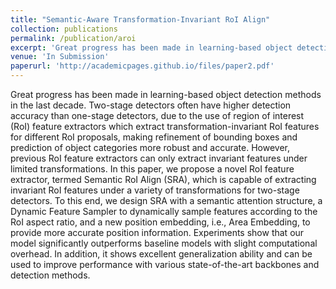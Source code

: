 ```yaml
---
title: "Semantic-Aware Transformation-Invariant RoI Align"
collection: publications
permalink: /publication/aroi
excerpt: 'Great progress has been made in learning-based object detection methods in the last decade. Two-stage detectors often have higher detection accuracy than one-stage detectors, due to the use of region of interest (RoI) feature extractors which extract transformation-invariant RoI features for different RoI proposals, making refinement of bounding boxes and prediction of object categories more robust and accurate. However, previous RoI feature extractors can only extract invariant features under limited transformations. In this paper, we propose a novel RoI feature extractor, termed Semantic RoI Align (SRA), which is capable of extracting invariant RoI features under a variety of transformations for two-stage detectors. To this end, we design SRA with a semantic attention structure, a Dynamic Feature Sampler to dynamically sample features according to the RoI aspect ratio, and a new position embedding, i.e., Area Embedding, to provide more accurate position information. Experiments show that our model significantly outperforms baseline models with slight computational overhead. In addition, it shows excellent generalization ability and can be used to improve performance with various state-of-the-art backbones and detection methods.'
venue: 'In Submission'
paperurl: 'http://academicpages.github.io/files/paper2.pdf'
---
```

Great progress has been made in learning-based object detection methods in the last decade. Two-stage detectors often have higher detection accuracy than one-stage detectors, due to the use of region of interest (RoI) feature extractors which extract transformation-invariant RoI features for different RoI proposals, making refinement of bounding boxes and prediction of object categories more robust and accurate. However, previous RoI feature extractors can only extract invariant features under limited transformations. In this paper, we propose a novel RoI feature extractor, termed Semantic RoI Align (SRA), which is capable of extracting invariant RoI features under a variety of transformations for two-stage detectors. To this end, we design SRA with a semantic attention structure, a Dynamic Feature Sampler to dynamically sample features according to the RoI aspect ratio, and a new position embedding, i.e., Area Embedding, to provide more accurate position information. Experiments show that our model significantly outperforms baseline models with slight computational overhead. In addition, it shows excellent generalization ability and can be used to improve performance with various state-of-the-art backbones and detection methods.
